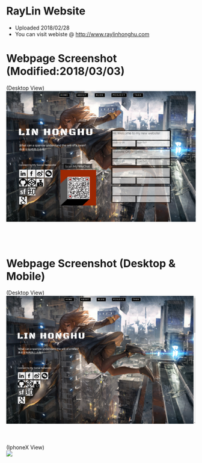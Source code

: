 # RayLin Website 
 * Uploaded 2018/02/28
 * You can visit webiste @ http://www.raylinhonghu.com

# Webpage Screenshot (Modified:2018/03/03)

(Desktop View)
<img src="https://github.com/raylinhonghu/Parallax-My-Page/blob/master/desktop2.png" width="1200px"><br><br><br><br>


# Webpage Screenshot (Desktop & Mobile)

(Desktop View)
<img src="https://github.com/raylinhonghu/Parallax-My-Page/blob/master/desktop.png" width="1200px"><br><br><br><br>
(IphoneX View)<br>
<img src="https://github.com/raylinhonghu/Parallax-My-Page/blob/master/iphoneX.png" width="300px">


